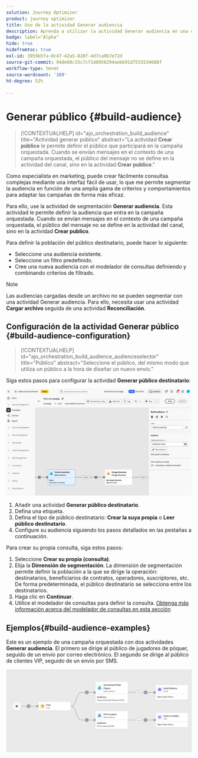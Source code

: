 ```yaml
---
solution: Journey Optimizer
product: journey optimizer
title: Uso de la actividad Generar audiencia
description: Aprenda a utilizar la actividad Generar audiencia en una campaña organizada
badge: label="Alpha"
hide: true
hidefromtoc: true
exl-id: 3959b5fa-0c47-42a5-828f-4d7ca9b7e72d
source-git-commit: 94de60c33c7cf1d8956294aebb91d7533534088f
workflow-type: tm+mt
source-wordcount: '369'
ht-degree: 52%

---
```


# Generar público {#build-audience}

>[!CONTEXTUALHELP]
>id="ajo_orchestration_build_audience"
>title="Actividad generar público"
>abstract="La actividad **Crear público** le permite definir el público que participará en la campaña orquestada. Cuando se envían mensajes en el contexto de una campaña orquestada, el público del mensaje no se define en la actividad del canal, sino en la actividad **Crear publico**."

Como especialista en marketing, puede crear fácilmente consultas complejas mediante una interfaz fácil de usar, lo que me permite segmentar la audiencia en función de una amplia gama de criterios y comportamientos para adaptar las campañas de forma más eficaz.

Para ello, use la actividad de segmentación **Generar audiencia**. Esta actividad le permite definir la audiencia que entra en la campaña orquestada. Cuando se envían mensajes en el contexto de una campaña orquestada, el público del mensaje no se define en la actividad del canal, sino en la actividad **Crear publico**.

Para definir la población del público destinatario, puede hacer lo siguiente:

* Seleccione una audiencia existente.
* Seleccione un filtro predefinido.
* Cree una nueva audiencia con el modelador de consultas definiendo y combinando criterios de filtrado.

>[!NOTE]
>
>Las audiencias cargadas desde un archivo no se pueden segmentar con una actividad Generar audiencia. Para ello, necesita usar una actividad **Cargar archivo** seguida de una actividad **Reconciliación**.


## Configuración de la actividad Generar público {#build-audience-configuration}

>[!CONTEXTUALHELP]
>id="ajo_orchestration_build_audience_audienceselector"
>title="Público"
>abstract="Seleccione el público, del mismo modo que utiliza un público a la hora de diseñar un nuevo envío."

Siga estos pasos para configurar la actividad **Generar público destinatario**:

![](../assets/build-audience.png)

1. Añadir una actividad **Generar público destinatario**.
1. Defina una etiqueta.
1. Defina el tipo de público destinatario: **Crear la suya propia** o **Leer público destinatario**.
1. Configure su audiencia siguiendo los pasos detallados en las pestañas a continuación.


Para crear su propia consulta, siga estos pasos:

1. Seleccione **Crear su propia (consulta)**.
1. Elija la **Dimensión de segmentación**. La dimensión de segmentación permite definir la población a la que se dirige la operación: destinatarios, beneficiarios de contratos, operadores, suscriptores, etc. De forma predeterminada, el público destinatario se selecciona entre los destinatarios.
1. Haga clic en **Continuar**.
1. Utilice el modelador de consultas para definir la consulta. [Obtenga más información acerca del modelador de consultas en esta sección](../ms-query-modeler.md)

## Ejemplos{#build-audience-examples}

Este es un ejemplo de una campaña orquestada con dos actividades **Generar audiencia**. El primero se dirige al público de jugadores de póquer, seguido de un envío por correo electrónico. El segundo se dirige al público de clientes VIP, seguido de un envío por SMS.

![](../assets/workflow-audience-example.png)
